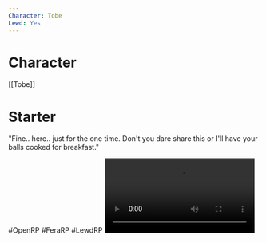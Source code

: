 ```yaml
---
Character: Tobe
Lewd: Yes
---
```

# Character
[[Tobe]]

# Starter
"Fine.. here.. just for the one time. Don't you dare share this or I'll have your balls cooked for breakfast."

  

#OpenRP #FeraRP #LewdRP 
![](c-Zc9930JnNfOJRv.mp4)